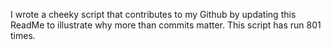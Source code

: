 I wrote a cheeky script that contributes to my Github by updating this ReadMe to illustrate why more than commits matter. This script has run 801 times.